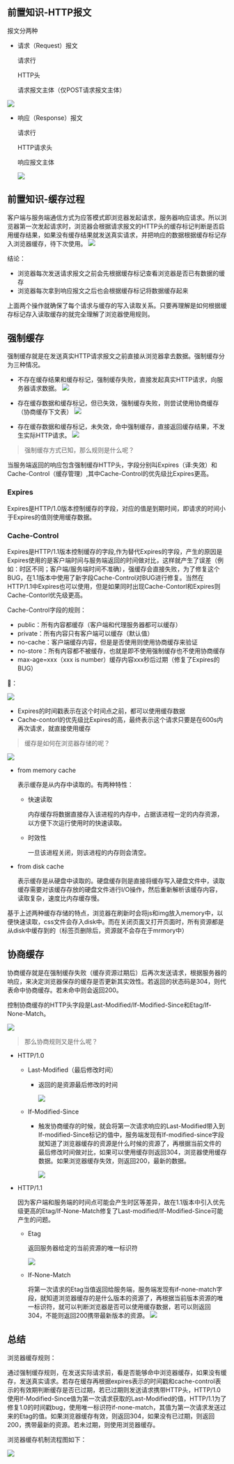 ## 前置知识-HTTP报文

报文分两种

+ 请求（Request）报文

  请求行

  HTTP头

  请求报文主体（仅POST请求报文主体）

![](https://user-gold-cdn.xitu.io/2020/3/14/170d4c9dc073cde6?w=703&h=388&f=png&s=36977)

+ 响应（Response）报文

  请求行

  HTTP请求头

  响应报文主体

  ![](https://user-gold-cdn.xitu.io/2020/3/14/170d4ca286b83287?w=633&h=291&f=png&s=32175)
  
## 前置知识-缓存过程

客户端与服务端通信方式为应答模式即浏览器发起请求，服务器响应请求。所以浏览器第一次发起请求时，浏览器会根据请求报文的HTTP头的缓存标记判断是否启用缓存结果，如果没有缓存结果就发送真实请求，并把响应的数据根据缓存标记存入浏览器缓存，待下次使用。
![](https://user-gold-cdn.xitu.io/2020/3/14/170d4cbde8310490?w=686&h=524&f=png&s=75091)

结论：

+ 浏览器每次发送请求报文之前会先根据缓存标记查看浏览器是否已有数据的缓存
+ 浏览器每次拿到响应报文之后也会根据缓存标记将数据缓存起来

上面两个操作就确保了每个请求与缓存的写入读取关系。只要再理解是如何根据缓存标记存入读取缓存的就完全理解了浏览器使用规则。

## 强制缓存

强制缓存就是在发送真实HTTP请求报文之前直接从浏览器拿去数据。强制缓存分为三种情况。

+ 不存在缓存结果和缓存标记，强制缓存失败，直接发起真实HTTP请求，向服务器请求数据。
![](https://user-gold-cdn.xitu.io/2020/3/14/170d4cca2e345ccf?w=674&h=407&f=png&s=97260)

+ 存在缓存数据和缓存标记，但已失效，强制缓存失败，则尝试使用协商缓存（协商缓存下文表）
![](https://user-gold-cdn.xitu.io/2020/3/14/170d4ccf31c865a5?w=681&h=415&f=png&s=133068)

+ 存在缓存数据和缓存标记，未失效，命中强制缓存，直接返回缓存结果，不发生实际HTTP请求。
![](https://user-gold-cdn.xitu.io/2020/3/14/170d4cd835e5f5e6?w=672&h=349&f=png&s=82329)

> 强制缓存方式已知，那么规则是什么呢？

当服务端返回的响应包含强制缓存HTTP头，字段分别叫Expires（译:失效）和Cache-Control（缓存管理）,其中Cache-Control的优先级比Expires更高。

### Expires

Expires是HTTP/1.0版本控制缓存的字段，对应的值是到期时间，即请求的时间小于Expires的值则使用缓存数据。

### Cache-Control

Expires是HTTP/1.1版本控制缓存的字段,作为替代Expires的字段，产生的原因是Expires使用的是客户端时间与服务端返回的时间做对比，这样就产生了误差（例如：时区不同；客户端/服务端时间不准确），强缓存会直接失败，为了修复这个BUG，在1.1版本中使用了新字段Cache-Control对BUG进行修复。当然在HTTP/1.1中Expires也可以使用，但是如果同时出现Cache-Contorl和Expires则Cache-Contorl优先级更高。

Cache-Control字段的规则：

+ public：所有内容都缓存（客户端和代理服务器都可以缓存）
+ private：所有内容只有客户端可以缓存（默认值）
+ no-cache：客户端缓存内容，但是是否使用则使用协商缓存来验证
+ no-store：所有内容都不被缓存，也就是即不使用强制缓存也不使用协商缓存
+ max-age=xxx（xxx is number）缓存内容xxx秒后过期（修复了Expires的BUG）

🌰：


![](https://user-gold-cdn.xitu.io/2020/3/14/170d4ce203dda9cb?w=625&h=280&f=png&s=60346)

+ Expires的时间戳表示在这个时间点之前，都可以使用缓存数据
+ Cache-contorl的优先级比Expires的高，最终表示这个请求只要是在600s内再次请求，就直接使用缓存

> 缓存是如何在浏览器存储的呢？

![](https://user-gold-cdn.xitu.io/2020/3/14/170d4ce5aba3e163?w=682&h=299&f=png&s=191982)

+ from memory cache 

  表示缓存是从内存中读取的。有两种特性：

  + 快速读取

    内存缓存将数据直接存入该进程的内存中，占据该进程一定的内存资源，以方便下次运行使用时的快速读取。

  + 时效性

    一旦该进程关闭，则该进程的内存则会清空。

+ from disk cache

  表示缓存是从硬盘中读取的。硬盘缓存则是直接将缓存写入硬盘文件中，读取缓存需要对该缓存存放的硬盘文件进行I/O操作，然后重新解析该缓存内容，读取复杂，速度比内存缓存慢。

基于上述两种缓存存储的特点，浏览器在刷新时会将js和img放入memory中，以便快速读取，css文件会存入disk中。而在关闭页面又打开页面时，所有资源都是从disk中缓存到的（标签页删除后，资源就不会存在于mrmory中）

## 协商缓存

协商缓存就是在强制缓存失败（缓存资源过期后）后再次发送请求，根据服务器的响应，来决定浏览器保存的缓存是否更新其实效性。若返回的状态码是304，则代表命中协商缓存。若未命中则会返回200。

控制协商缓存的HTTP头字段是Last-Modified/If-Modified-Since和Etag/If-None-Match。

![](https://user-gold-cdn.xitu.io/2020/3/14/170d4cec7bebd9da?w=681&h=522&f=png&s=78585)

> 那么协商规则又是什么呢？

+ HTTP/1.0

  + Last-Modified（最后修改时间）

    + 返回的是资源最后修改的时间

      ![](https://user-gold-cdn.xitu.io/2020/3/14/170d4cf3f8a5580c?w=505&h=269&f=png&s=49361)

  + If-Modified-Since

    + 触发协商缓存的时候，就会将第一次请求响应的Last-Modified带入到If-modified-Since标记的值中，服务端发现有If-modified-since字段就知道了浏览器缓存的资源是什么时候的资源了，再根据当前文件的最后修改时间做对比，如果可以使用缓存则返回304，浏览器使用缓存数据。如果浏览器缓存失效，则返回200，最新的数据。

      ![](https://user-gold-cdn.xitu.io/2020/3/14/170d4cf827fc8717?w=694&h=344&f=png&s=109634)

+ HTTP/1.1

  因为客户端和服务端的时间点可能会产生时区等差异，故在1.1版本中引入优先级更高的Etag/If-None-Match修复了Last-modified/If-Modified-Since可能产生的问题。

  + Etag

    返回服务器给定的当前资源的唯一标识符

    ![](https://user-gold-cdn.xitu.io/2020/3/14/170d4cfd79361c72?w=672&h=350&f=png&s=77690)

  + If-None-Match

    将第一次请求的Etag当值返回给服务端，服务端发现有if-none-match字段，就知道浏览器缓存的是什么版本的资源了，再根据当前版本资源的唯一标识符，就可以判断浏览器是否可以使用缓存数据，若可以则返回304，不能则返回200携带最新版本的资源。
    ![](https://user-gold-cdn.xitu.io/2020/3/14/170d4d02a746c9e4?w=658&h=410&f=png&s=163770)

## 总结

浏览器缓存规则：

通过强制缓存规则，在发送实际请求前，看是否能够命中浏览器缓存，如果没有缓存，发送真实请求。若存在缓存再根据expires表示的时间戳和cache-control表示的有效期判断缓存是否已过期，若已过期则发送请求携带HTTP头，HTTP/1.0使用If-Modified-Since值为第一次请求获取的Last-Modified的值，HTTP/1.1为了修复1.0的时间戳bug，使用唯一标识符if-none-match，其值为第一次请求发送过来的Etag的值。如果浏览器缓存有效，则返回304，如果没有已过期，则返回200，携带最新的资源。若未过期，则使用浏览器缓存。

浏览器缓存机制流程图如下：


![](https://user-gold-cdn.xitu.io/2020/3/14/170d4c91b99f80e9?w=693&h=483&f=png&s=240596)